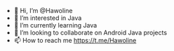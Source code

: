 - 👋 Hi, I’m @Hawoline
- 👀 I’m interested in Java
- 🌱 I’m currently learning Java
- 💞️ I’m looking to collaborate on Android Java projects
- 📫 How to reach me https://t.me/Hawoline

<!---
Hawoline/Hawoline is a ✨ special ✨ repository because its `README.md` (this file) appears on your GitHub profile.
You can click the Preview link to take a look at your changes.
--->
